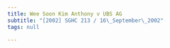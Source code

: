 ```yaml
---
title: Wee Soon Kim Anthony v UBS AG
subtitle: "[2002] SGHC 213 / 16\_September\_2002"
tags: null

---
```


